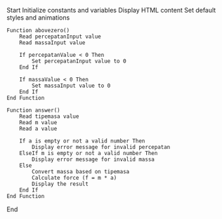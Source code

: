 Start
    Initialize constants and variables
    Display HTML content
    Set default styles and animations

    Function abovezero()
        Read percepatanInput value
        Read massaInput value

        If percepatanValue < 0 Then
            Set percepatanInput value to 0
        End If

        If massaValue < 0 Then
            Set massaInput value to 0
        End If
    End Function

    Function answer()
        Read tipemasa value
        Read m value
        Read a value

        If a is empty or not a valid number Then
            Display error message for invalid percepatan
        ElseIf m is empty or not a valid number Then
            Display error message for invalid massa
        Else
            Convert massa based on tipemasa
            Calculate force (f = m * a)
            Display the result
        End If
    End Function

End